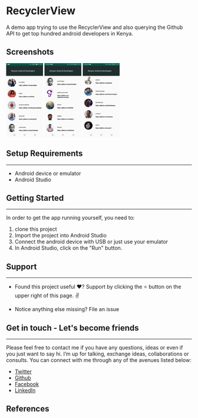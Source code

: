 # RecyclerView
A demo app trying to use the RecyclerView and also querying the Github API to get top hundred android developers in Kenya.

## Screenshots
<p float ="left">

<img src="/Screenshot_20200325-202158.jpg" width="100"/>

<img src="/Screenshot_20200325-202320.jpg" width="100"/>

<img src="/Screenshot_20200325-202349.jpg" width="100"/>
</p>

## Setup Requirements
----------------

- Android device or emulator
- Android Studio

## Getting Started
----------------

In order to get the app running yourself, you need to:

1.  clone this project
2.  Import the project into Android Studio
3.  Connect the android device with USB or just use your emulator
4.  In Android Studio, click on the "Run" button.


## Support
--------

- Found this project useful ❤️? Support by clicking the ⭐️ button on the upper right of this page. ✌️

- Notice anything else missing? File an issue 

## Get in touch - Let's become friends
-----------------------------------

Please feel free to contact me if you have any questions, ideas or even if you just want to say hi. I’m up for talking, exchange ideas, collaborations or consults. You can connect with me through any of the avenues listed below:
- [Twitter](https://twitter.com/_joelkanyi)
- [Github](https://github.com/JoelKanyi)
- [Facebook](https://www.facebook.com/joel.kanyi.71)
- [LinkedIn](https://www.linkedin.com/in/joel-kanyi-037270174/) 

References
----------


